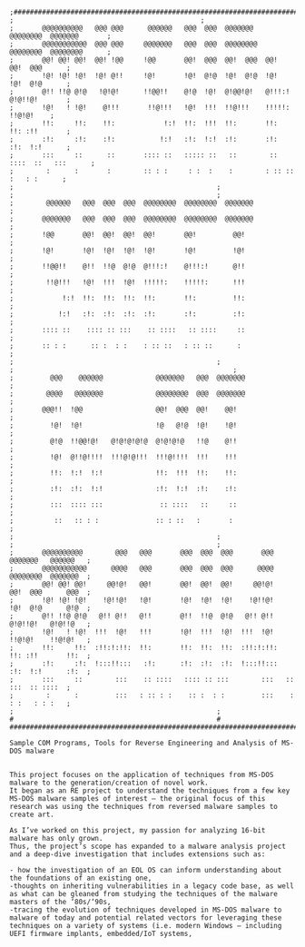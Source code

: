     ;#######################################################################################
    ;											   ; 
    ;       @@@@@@@@@@   @@@ @@@      @@@@@@   @@@  @@@  @@@@@@@   @@@@@@@@  @@@@@@@	   ; 
    ;       @@@@@@@@@@@  @@@ @@@     @@@@@@@   @@@  @@@  @@@@@@@@  @@@@@@@@  @@@@@@@@	   ; 
    ;       @@! @@! @@!  @@! !@@     !@@       @@!  @@@  @@!  @@@  @@!       @@!  @@@	   ; 
    ;       !@! !@! !@!  !@! @!!     !@!       !@!  @!@  !@!  @!@  !@!       !@!  @!@	   ; 
    ;       @!! !!@ @!@   !@!@!      !!@@!!    @!@  !@!  @!@@!@!   @!!!:!    @!@!!@!	   ; 
    ;       !@!   ! !@!    @!!!       !!@!!!   !@!  !!!  !!@!!!    !!!!!:    !!@!@!	   ; 
    ;       !!:     !!:    !!:            !:!  !!:  !!!  !!:       !!:       !!: :!!	   ; 
    ;       :!:     :!:    :!:           !:!   :!:  !:!  :!:       :!:       :!:  !:!	   ; 
    ;       :::     ::      ::       :::: ::   ::::: ::   ::        :: ::::  ::   :::	   ; 
    ;        :      :       :        :: : :     : :  :    :        : :: ::    :   : :	   ; 
    ;       										   ; 
    ;       										   ; 
    ;        @@@@@@   @@@  @@@  @@@  @@@@@@@@  @@@@@@@@  @@@@@@@                           ; 
    ;       @@@@@@@   @@@  @@@  @@@  @@@@@@@@  @@@@@@@@  @@@@@@@                           ; 
    ;       !@@       @@!  @@!  @@!  @@!       @@!         @@!                             ; 
    ;       !@!       !@!  !@!  !@!  !@!       !@!         !@!                             ; 
    ;       !!@@!!    @!!  !!@  @!@  @!!!:!    @!!!:!      @!!                             ; 
    ;        !!@!!!   !@!  !!!  !@!  !!!!!:    !!!!!:      !!!                             ; 
    ;            !:!  !!:  !!:  !!:  !!:       !!:         !!:                             ; 
    ;           !:!   :!:  :!:  :!:  :!:       :!:         :!:                             ; 
    ;       :::: ::    :::: :: :::    :: ::::   :: ::::     ::                             ; 
    ;       :: : :      :: :  : :    : :: ::   : :: ::      :                              ; 
    ;       										   ; 
    ;       									    	   ; 
    ;         @@@    @@@@@@             @@@@@@@   @@@  @@@@@@@                             ; 
    ;        @@@@   @@@@@@@             @@@@@@@@  @@@  @@@@@@@                             ; 
    ;       @@@!!  !@@                  @@!  @@@  @@!    @@!                               ; 
    ;         !@!  !@!                  !@   @!@  !@!    !@!                               ; 
    ;         @!@  !!@@!@!   @!@!@!@!@  @!@!@!@   !!@    @!!                               ; 
    ;         !@!  @!!@!!!!  !!!@!@!!!  !!!@!!!!  !!!    !!!                               ; 
    ;         !!:  !:!  !:!             !!:  !!!  !!:    !!:                               ; 
    ;         :!:  :!:  !:!             :!:  !:!  :!:    :!:                               ; 
    ;         :::  :::: :::              :: ::::   ::     ::                               ; 
    ;          ::   :: : :              :: : ::   :       :                                ; 
    ;       										   ; 
    ;       										   ; 
    ;       @@@@@@@@@@        @@@   @@@       @@@  @@@  @@@       @@@   @@@@@@@   @@@@@@   ; 
    ;       @@@@@@@@@@@      @@@@   @@@       @@@  @@@  @@@      @@@@   @@@@@@@@  @@@@@@@  ; 
    ;       @@! @@! @@!     @@!@!   @@!       @@!  @@!  @@!     @@!@!   @@!  @@@      @@@  ; 
    ;       !@! !@! !@!    !@!!@!   !@!       !@!  !@!  !@!    !@!!@!   !@!  @!@      @!@  ; 
    ;       @!! !!@ @!@   @!! @!!   @!!       @!!  !!@  @!@   @!! @!!   @!@!!@!   @!@!!@   ; 
    ;       !@!   ! !@!  !!!  !@!   !!!       !@!  !!!  !@!  !!!  !@!   !!@!@!    !!@!@!   ; 
    ;       !!:     !!:  :!!:!:!!:  !!:       !!:  !!:  !!:  :!!:!:!!:  !!: :!!       !!:  ; 
    ;       :!:     :!:  !:::!!:::   :!:      :!:  :!:  :!:  !:::!!:::  :!:  !:!      :!:  ; 
    ;       :::     ::        :::    :: ::::   :::: :: :::        :::   ::   :::  :: ::::  ; 
    ;        :      :         :::   : :: : :    :: :  : :         :::    :   : :   : : :   ; 
    ;       										   ; 
    #       										   # 
    ########################################################################################
                                                                                             
    Sample COM Programs, Tools for Reverse Engineering and Analysis of MS-DOS malware        
                                                                                             
                                                                                             
    This project focuses on the application of techniques from MS-DOS malware to the generation/creation of novel work. 
    It began as an RE project to understand the techniques from a few key MS-DOS malware samples of interest — the original focus of this research was using the techniques from reversed malware samples to create art. 
    
    As I’ve worked on this project, my passion for analyzing 16-bit malware has only grown. 
    Thus, the project’s scope has expanded to a malware analysis project and a deep-dive investigation that includes extensions such as: 
    
    - how the investigation of an EOL OS can inform understanding about the foundations of an existing one, 
    -thoughts on inheriting vulnerabilities in a legacy code base, as well as what can be gleaned from studying the techniques of the malware masters of the ‘80s/‘90s, 
    -tracing the evolution of techniques developed in MS-DOS malware to malware of today and potential related vectors for leveraging these techniques on a variety of systems (i.e. modern Windows — including UEFI firmware implants, embedded/IoT systems, 
    
